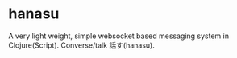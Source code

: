 # hanasu
A very light weight, simple websocket based messaging system in Clojure(Script). Converse/talk 話す(hanasu). 
